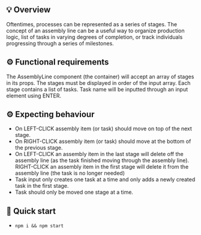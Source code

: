 ## 💡 Overview

Oftentimes, processes can be represented as a series of stages. The concept of an assembly line can be a useful way to organize production logic, list of tasks in varying degrees of completion, or track individuals progressing through a series of milestones.

## ⚙ Functional requirements

The AssemblyLine component (the container) will accept an array of stages in its props.
The stages must be displayed in order of the input array.
Each stage contains a list of tasks.
Task name will be inputted through an input element using ENTER. 

## ⚙ Expecting behaviour

- On LEFT-CLICK assembly item (or task) should move on top of the next stage.
- On RIGHT-CLICK assembly item (or task) should move at the bottom of the previous stage.
- On LEFT-CLICK an assembly item in the last stage will delete off the assembly line (as the task finished moving through the assembly line).
RIGHT-CLICK an assembly item in the first stage will delete it from the assembly line (the task is no longer needed)
- Task input only creates one task at a time and only adds a newly created task in the first stage.
- Task should only be moved one stage at a time.


## 🚀 Quick start

- ``npm i && npm start``